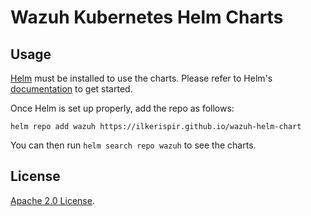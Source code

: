 # Wazuh Kubernetes Helm Charts

## Usage

[Helm](https://helm.sh) must be installed to use the charts.
Please refer to Helm's [documentation](https://helm.sh/docs/) to get started.

Once Helm is set up properly, add the repo as follows:

```console
helm repo add wazuh https://ilkerispir.github.io/wazuh-helm-chart
```

You can then run `helm search repo wazuh` to see the charts.

## License

<!-- Keep full URL links to repo files because this README syncs from master to gh-pages.  -->
[Apache 2.0 License](https://github.com/ilkerispir/wazuh-helm-chart/blob/master/LICENSE).
